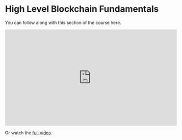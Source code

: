 # High Level Blockchain Fundamentals

You can follow along with this section of the course here. 

<iframe width="560" height="315" src="https://www.youtube.com/embed/otaLM-AiZtw" frameborder="0" allow="accelerometer; autoplay; clipboard-write; encrypted-media; gyroscope; picture-in-picture" allowfullscreen title="signing transactions"></iframe>

Or watch the [full video](https://www.youtube.com/watch?v=umepbfKp5rI).